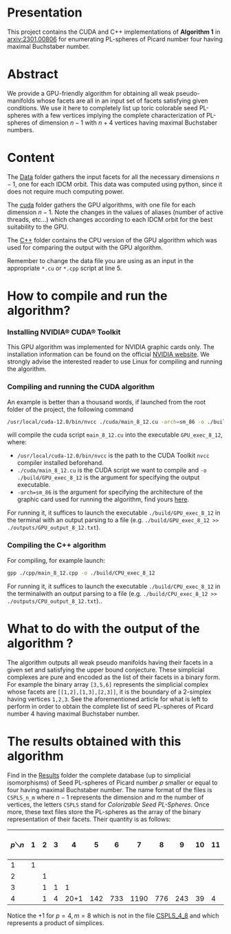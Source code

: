 # Presentation
This project contains the CUDA and C++ implementations of **Algorithm 1** in [arxiv:2301.00806](https://arxiv.org/abs/2301.00806) for enumerating PL-spheres of Picard number four having maximal Buchstaber number.
# Abstract
We provide a GPU-friendly algorithm for obtaining all weak pseudo-manifolds whose facets are all in an input set of facets satisfying given conditions. We use it here to completely list up toric colorable seed PL-spheres with a few vertices implying the complete characterization of PL-spheres of dimension $n−1$ with $n+4$ vertices having maximal Buchstaber numbers.
# Content
The [Data](./Data) folder gathers the input facets for all the necessary dimensions $n-1$, one for each IDCM orbit. This data was computed using python, since it does not require much computing power.

The [cuda](./cuda) folder gathers the GPU algorithms, with one file for each dimension $n-1$. Note the changes in the values of aliases (number of active threads, etc...) which changes according to each IDCM orbit for the best suitability to the GPU. 

The [C++](./cpp) folder contains the CPU version of the GPU algorithm which was used for comparing the output with the GPU algorithm.

Remember to change the data file you are using as an input in the appropriate ``*.cu`` or ``*.cpp`` script at line 5.
# How to compile and run the algorithm?
### Installing NVIDIA® CUDA® Toolkit
This GPU algorithm was implemented for NVIDIA graphic cards only.
The installation information can be found on the official [NVIDIA website](https://developer.nvidia.com/cuda-toolkit).
We strongly advise the interested reader to use Linux for compiling and running the algorithm.
### Compiling and running the CUDA algorithm
An example is better than a thousand words, if launched from the root folder of the project, the following command
```bash
/usr/local/cuda-12.0/bin/nvcc ./cuda/main_8_12.cu -arch=sm_86 -o ./build/GPU_exec_8_12
```
will compile the cuda script ``main_8_12.cu`` into the executable ``GPU_exec_8_12``,
where:
- ``/usr/local/cuda-12.0/bin/nvcc`` is the path to the CUDA Toolkit ``nvcc`` compiler installed beforehand.
- ``./cuda/main_8_12.cu`` is the CUDA script we want to compile and ``-o ./build/GPU_exec_8_12`` is the argument for specifying the output executable.
- ``-arch=sm_86`` is the argument for specifying the architecture of the graphic card used for running the algorithm, find yours [here](https://developer.nvidia.com/cuda-gpus).

For running it, it suffices to launch the executable ``./build/GPU_exec_8_12`` in the terminal with an output parsing to a file (e.g. ``./build/GPU_exec_8_12 >> ./outputs/GPU_output_8_12.txt``).
### Compiling the C++ algorithm
For compiling, for example launch:
```bash
gpp ./cpp/main_8_12.cpp -o ./build/CPU_exec_8_12
```
For running it, it suffices to launch the executable ``./build/CPU_exec_8_12`` in the terminalwith an output parsing to a file (e.g. ``./build/CPU_exec_8_12 >> ./outputs/CPU_output_8_12.txt``)..

# What to do with the output of the algorithm ?
The algorithm outputs all weak pseudo manifolds having their facets in a given set and satisfying the upper bound conjecture.
These simplicial complexes are pure and encoded as the list of their facets in a binary form.
For example the binary array ``[3,5,6]`` represents the simplicial complex whose facets are ``[[1,2],[1,3],[2,3]]``, it is the boundary of a 2-simplex having vertices ``1,2,3``.
See the aforementioned article for what is left to perform in order to obtain the complete list of seed PL-spheres of Picard number 4 having maximal Buchstaber number. 

# The results obtained with this algorithm
Find in the [Results](./Results) folder the complete database (up to simplicial isomorphisms) of Seed PL-spheres of Picard number $p$ smaller or equal to four having maximal Buchstaber number.
The name format of the files is ``CSPLS_n_m`` where $n-1$ represents the dimension and $m$ the number of vertices, the letters ``CSPLS`` stand for _Colorizable Seed PL-Spheres_. 
Once more, these text files store the PL-spheres as the array of the binary representation of their facets.
Their quantity is as follows:

| $p$⟍$n$ | $1$ | $2$ | $3$ | $4$  | $5$ | $6$ | $7$  | $8$ | $9$ | $10$ | $11$ | $>11$ | total  |
|---------|-----|-----|-----|------|-----|-----|------|-----|-----|------|------|-------|--------|
| $1$     | 1   |     |     |      |     |     |      |     |     |      |      |       | 1      |
| $2$     |     | 1   |     |      |     |     |      |     |     |      |      |       | 1    |
| $3$     |     | 1   | 1   | 1    |     |     |      |     |     |      |      |       | 3    |
| $4$     |     | 1   | 4   | 20+1 | 142 | 733 | 1190 | 776 | 243 | 39   | 4    |       | 3141 |

Notice the $+1$ for $p=4,m=8$ which is not in the file [CSPLS_4_8](./Results/CSPLS_4_8) and which represents a product of simplices.
